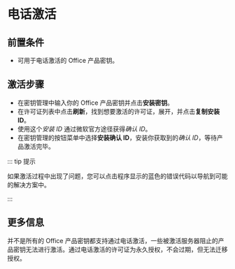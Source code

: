# 电话激活

## 前置条件

- 可用于电话激活的 Office 产品密钥。

## 激活步骤

- 在密钥管理中输入你的 Office 产品密钥并点击**安装密钥**。
- 在许可证列表中点击**刷新**，找到想要激活的许可证，展开，并点击**复制安装 ID**。
- 使用这个*安装 ID* 通过微软官方途径获得*确认 ID*。
- 在密钥管理的按钮菜单中选择**安装确认 ID**，安装你获取到的*确认 ID*，等待产品激活完毕。

::: tip 提示

如果激活过程中出现了问题，您可以点击程序显示的蓝色的错误代码以导航到可能的解决方案中。

:::

## 更多信息

并不是所有的 Office 产品密钥都支持通过电话激活，一些被激活服务器阻止的产品密钥无法进行激活。通过电话激活的许可证为永久授权，不会过期，但无法迁移授权。
